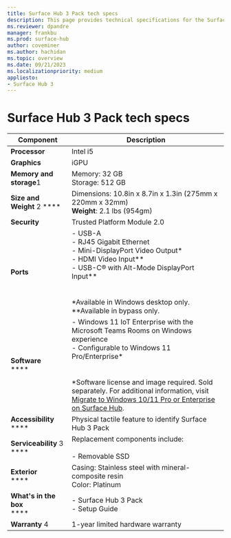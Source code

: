 ```yaml
---
title: Surface Hub 3 Pack tech specs
description: This page provides technical specifications for the Surface Hub 3 Pack that customers can use to upgrade Surface Hub 2S devices. 
ms.reviewer: dpandre
manager: frankbu
ms.prod: surface-hub
author: coveminer
ms.author: hachidan
ms.topic: overview
ms.date: 09/21/2023
ms.localizationpriority: medium
appliesto:
- Surface Hub 3
---
```


# Surface Hub 3 Pack tech specs



| Component                 | Description                                                                                                                                                                                                                                                                                                                   |
| ------------------------------ | --------------------------------------------------------------------------------------------------------------------------------------------------------------------------------------------------------------------------------------------------------------------------------------------------------------------------------- |
| **Processor**                  | Intel i5                                                                                                                                                                                                                                                                                                                          |
| **Graphics**                   | iGPU                                                                                                                                                                                                                                                                                                                              |
| **Memory and storage**1        | Memory: 32 GB<br>Storage: 512 GB                                                                                                                                                                                                                                                                                                  |
| **Size and Weight** 2 ****     | Dimensions: 10.8in x 8.7in x 1.3in (275mm x 220mm x 32mm)<br>**Weight**: 2.1 lbs (954gm)                                                                                                                                                                                                                                          |
| **Security**                   | Trusted Platform Module 2.0                                                                                                                                                                                                                                                                                                       |
| **Ports**                      | - USB-A<br>- RJ45 Gigabit Ethernet<br>- Mini-DisplayPort Video Output*<br>- HDMI Video Input**<br>- USB-C® with Alt-Mode DisplayPort Input**<br><br> <br>*Available in Windows desktop only.<br>**Available in bypass only.                                                                                                       |
| **Software**<br> ****          | - Windows 11 IoT Enterprise with the Microsoft Teams Rooms on Windows experience<br>- Configurable to Windows 11 Pro/Enterprise*<br><br> <br>*Software license and image required. Sold separately. For additional information, visit [Migrate to Windows 10/11 Pro or Enterprise on Surface Hub](surface-hub-2s-migrate-os.md). |
| **Accessibility**<br> ****     | Physical tactile feature to identify Surface Hub 3 Pack                                                                                                                                                                                                                                                                           |
| **Serviceability** 3<br> ****  | Replacement components include: <br><br>- Removable SSD                                                                                                                                                                                                                                                                           |
| **Exterior**<br> ****          | Casing: Stainless steel with mineral-composite resin<br>Color: Platinum                                                                                                                                                                                                                                                           |
| **What's in the box**<br> **** | - Surface Hub 3 Pack<br>- Setup Guide                                                                                                                                                                                                                                                                                             |
| **Warranty** 4                 | 1-year limited hardware warranty                                                                                                                                                                                                                                                                                                  |


